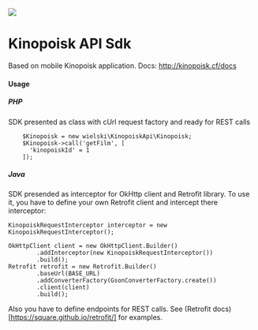 <img src="https://github.com/wielski/KinopoiskApi/blob/master/logo.png?raw=true">

Kinopoisk API Sdk
==========
Based on mobile Kinopoisk application.
Docs: <a href="http://kinopoisk.cf/docs">http://kinopoisk.cf/docs</a>

<h4>Usage</h4>
<h5>PHP</h5>

SDK presented as class with cUrl request factory and ready for REST calls

```
    $Kinopoisk = new wielski\KinopoiskApi\Kinopoisk;
    $Kinopoisk->call('getFilm', [
      'kinopoiskId' = 1
    ]);
```

<h5>Java</h5>

SDK presended as interceptor for OkHttp client and Retrofit library.
To use it, you have to define your own Retrofit client and intercept there interceptor:

```
KinopoiskRequestInterceptor interceptor = new KinopoiskRequestInterceptor();

OkHttpClient client = new OkHttpClient.Builder()
        .addInterceptor(new KinopoiskRequestInterceptor())
        .build();
Retrofit retrofit = new Retrofit.Builder()
        .baseUrl(BASE_URL)
        .addConverterFactory(GsonConverterFactory.create())
        .client(client)
        .build();

```

Also you have to define endpoints for REST calls.
See (Retrofit docs)[https://square.github.io/retrofit/] for examples.